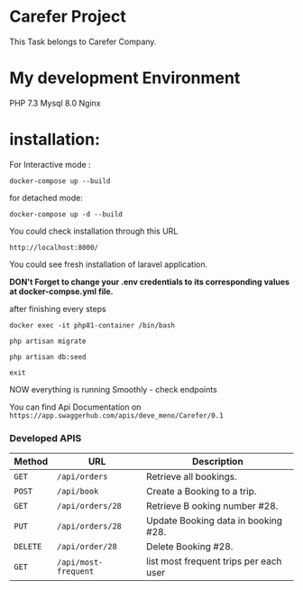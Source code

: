 # Carefer Project
This Task belongs to Carefer Company.

# My development Environment
PHP 7.3
Mysql 8.0
Nginx



# installation:

For Interactive mode :

`docker-compose up --build`


for detached mode:

`docker-compose up -d --build`


You could check installation through this URL

`http://localhost:8000/`

You could see fresh installation of laravel application.

**DON't Forget to change your .env credentials to its corresponding values at docker-compse.yml file.**


after finishing every steps

`docker exec -it php81-container /bin/bash`

`php artisan migrate`

`php artisan db:seed`

`exit`

NOW everything is running Smoothly - check endpoints

You can find  Api Documentation on 
`https://app.swaggerhub.com/apis/deve_meno/Carefer/0.1`

### Developed APIS


| Method   | URL                  | Description                            |
|----------|----------------------|----------------------------------------|
| `GET`    | `/api/orders`        | Retrieve all bookings.                 |
| `POST`   | `/api/book`          | Create a Booking to a trip.            |
| `GET`    | `/api/orders/28`     | Retrieve B ooking number #28.          |
| `PUT`    | `/api/orders/28`     | Update Booking data in booking #28.    |
| `DELETE` | `/api/order/28`      | Delete Booking #28.                    |
| `GET`    | `/api/most-frequent` | list most frequent trips per each user |








